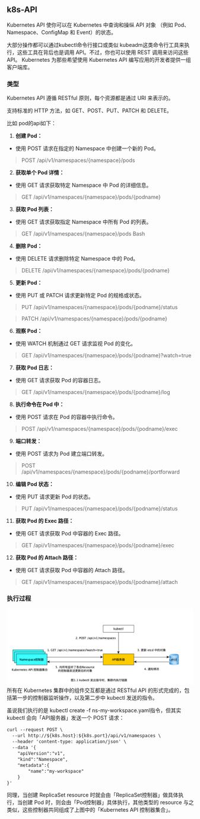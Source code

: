 ## k8s-API

Kubernetes API 使你可以在 Kubernetes 中查询和操纵 API 对象 （例如 Pod、Namespace、ConfigMap 和 Event）的状态。

大部分操作都可以通过kubectl命令行接口或类似 kubeadm这类命令行工具来执行，这些工具在背后也是调用 API。不过，你也可以使用 REST 调用来访问这些 API。 Kubernetes 为那些希望使用 Kubernetes API 编写应用的开发者提供一组客户端库。

### 类型

Kubernetes API 遵循 RESTful 原则，每个资源都是通过 URI 来表示的。

支持标准的 HTTP 方法，如 GET、POST、PUT、PATCH 和 DELETE。

比如 pod的api如下：

1. **创建 Pod：**
+ 使用 POST 请求在指定的 Namespace 中创建一个新的 Pod。
> POST /api/v1/namespaces/{namespace}/pods

2. **获取单个 Pod 详情：**
+ 使用 GET 请求获取特定 Namespace 中 Pod 的详细信息。
> GET /api/v1/namespaces/{namespace}/pods/{podname}

3. **获取 Pod 列表：**
+ 使用 GET 请求获取指定 Namespace 中所有 Pod 的列表。
> GET /api/v1/namespaces/{namespace}/pods
Bash

4. **删除 Pod：**
+ 使用 DELETE 请求删除特定 Namespace 中的 Pod。
> DELETE /api/v1/namespaces/{namespace}/pods/{podname}

5. **更新 Pod：**
+ 使用 PUT 或 PATCH 请求更新特定 Pod 的规格或状态。
> PUT /api/v1/namespaces/{namespace}/pods/{podname}/status

> PATCH /api/v1/namespaces/{namespace}/pods/{podname}

6. **观察 Pod：**
+ 使用 WATCH 机制通过 GET 请求监视 Pod 的变化。
> GET /api/v1/namespaces/{namespace}/pods/{podname}?watch=true

7. **获取 Pod 日志：**
+ 使用 GET 请求获取 Pod 的容器日志。
> GET /api/v1/namespaces/{namespace}/pods/{podname}/log

8. **执行命令在 Pod 中：**
+ 使用 POST 请求在 Pod 的容器中执行命令。
> POST /api/v1/namespaces/{namespace}/pods/{podname}/exec

9. **端口转发：**
+ 使用 POST 请求为 Pod 建立端口转发。
>POST /api/v1/namespaces/{namespace}/pods/{podname}/portforward

10. **编辑 Pod 状态：**
+ 使用 PUT 请求更新 Pod 的状态。
> PUT /api/v1/namespaces/{namespace}/pods/{podname}/status

11. **获取 Pod 的 Exec 路径：**
+ 使用 GET 请求获取 Pod 中容器的 Exec 路径。
>GET /api/v1/namespaces/{namespace}/pods/{podname}/exec

12. **获取 Pod 的 Attach 路径：**
+ 使用 GET 请求获取 Pod 中容器的 Attach 路径。
>GET /api/v1/namespaces/{namespace}/pods/{podname}/attach

### 执行过程
![img.png](../img/api.png)
所有在 Kubernetes 集群中的组件交互都是通过 RESTful API 的形式完成的，包括第一步的控制器监听操作，以及第二步中 kubectl 发送的指令。

虽说我们执行的是 kubectl create -f ns-my-workspace.yaml指令，但其实 kubectl 会向「API服务器」发送一个 POST 请求：
```
curl --request POST \
  --url http://${k8s.host}:${k8s.port}/api/v1/namespaces \
  --header 'content-type: application/json' \
  --data '{
    "apiVersion":"v1",
    "kind":"Namespace",
    "metadata":{
        "name":"my-workspace"
    }
}'
```

同理，当创建 ReplicaSet resource 时就会由「ReplicaSet控制器」做具体执行，当创建 Pod 时，则会由「Pod控制器」具体执行，其他类型的 resource 与之类似，这些控制器共同组成了上图中的「Kubernetes API 控制器集合」。
